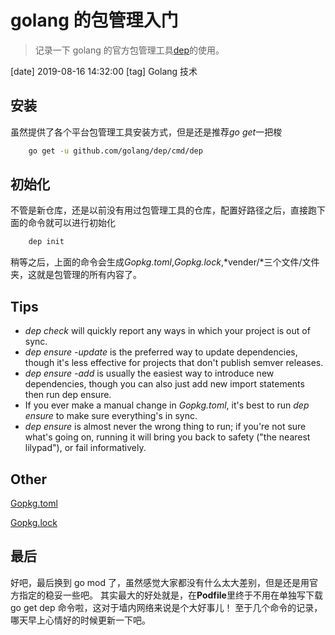# golang 的包管理入门

> 记录一下 golang 的官方包管理工具[dep](https://github.com/golang/dep)的使用。

[date] 2019-08-16 14:32:00
[tag] Golang 技术

## 安装

虽然提供了各个平台包管理工具安装方式，但是还是推荐*go get*一把梭

```sh
    go get -u github.com/golang/dep/cmd/dep
```

## 初始化

不管是新仓库，还是以前没有用过包管理工具的仓库，配置好路径之后，直接跑下面的命令就可以进行初始化

```sh
    dep init
```

稍等之后，上面的命令会生成*Gopkg.toml*,_Gopkg.lock_,*vender/*三个文件/文件夹，这就是包管理的所有内容了。

## Tips

- _dep check_ will quickly report any ways in which your project is out of sync.
- _dep ensure -update_ is the preferred way to update dependencies, though it's less effective for projects that don't publish semver releases.
- _dep ensure -add_ is usually the easiest way to introduce new dependencies, though you can also just add new import statements then run dep ensure.
- If you ever make a manual change in _Gopkg.toml_, it's best to run _dep ensure_ to make sure everything's in sync.
- _dep ensure_ is almost never the wrong thing to run; if you're not sure what's going on, running it will bring you back to safety ("the nearest lilypad"), or fail informatively.

## Other

[Gopkg.toml](https://golang.github.io/dep/docs/Gopkg.toml.html)

[Gopkg.lock](https://golang.github.io/dep/docs/Gopkg.lock.html)

## 最后

好吧，最后换到 go mod 了，虽然感觉大家都没有什么太大差别，但是还是用官方指定的稳妥一些吧。
其实最大的好处就是，在**Podfile**里终于不用在单独写下载 go get dep 命令啦，这对于墙内网络来说是个大好事儿！
至于几个命令的记录，哪天早上心情好的时候更新一下吧。
